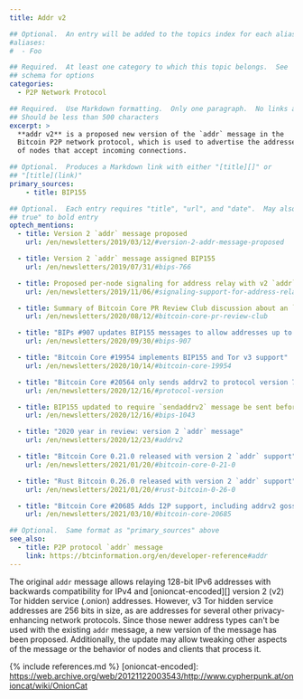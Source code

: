 ```yaml
---
title: Addr v2

## Optional.  An entry will be added to the topics index for each alias
#aliases:
#  - Foo

## Required.  At least one category to which this topic belongs.  See
## schema for options
categories:
  - P2P Network Protocol

## Required.  Use Markdown formatting.  Only one paragraph.  No links allowed.
## Should be less than 500 characters
excerpt: >
  **addr v2** is a proposed new version of the `addr` message in the
  Bitcoin P2P network protocol, which is used to advertise the addresses
  of nodes that accept incoming connections.

## Optional.  Produces a Markdown link with either "[title][]" or
## "[title](link)"
primary_sources:
    - title: BIP155

## Optional.  Each entry requires "title", "url", and "date".  May also use "feature:
## true" to bold entry
optech_mentions:
  - title: Version 2 `addr` message proposed
    url: /en/newsletters/2019/03/12/#version-2-addr-message-proposed

  - title: Version 2 `addr` message assigned BIP155
    url: /en/newsletters/2019/07/31/#bips-766

  - title: Proposed per-node signaling for address relay with v2 `addr` messages
    url: /en/newsletters/2019/11/06/#signaling-support-for-address-relay

  - title: Summary of Bitcoin Core PR Review Club discussion about an `addr` v2 PR
    url: /en/newsletters/2020/08/12/#bitcoin-core-pr-review-club

  - title: "BIPs #907 updates BIP155 messages to allow addresses up to 512 bytes"
    url: /en/newsletters/2020/09/30/#bips-907

  - title: "Bitcoin Core #19954 implements BIP155 and Tor v3 support"
    url: /en/newsletters/2020/10/14/#bitcoin-core-19954

  - title: "Bitcoin Core #20564 only sends addrv2 to protocol version 70016 peers"
    url: /en/newsletters/2020/12/16/#protocol-version

  - title: BIP155 updated to require `sendaddrv2` message be sent before `verack`
    url: /en/newsletters/2020/12/16/#bips-1043

  - title: "2020 year in review: version 2 `addr` message"
    url: /en/newsletters/2020/12/23/#addrv2

  - title: "Bitcoin Core 0.21.0 released with version 2 `addr` support"
    url: /en/newsletters/2021/01/20/#bitcoin-core-0-21-0

  - title: "Rust Bitcoin 0.26.0 released with version 2 `addr` support"
    url: /en/newsletters/2021/01/20/#rust-bitcoin-0-26-0

  - title: "Bitcoin Core #20685 Adds I2P support, including addrv2 gossiping"
    url: /en/newsletters/2021/03/10/#bitcoin-core-20685

## Optional.  Same format as "primary_sources" above
see_also:
  - title: P2P protocol `addr` message
    link: https://btcinformation.org/en/developer-reference#addr
---
```

The original `addr` message allows relaying 128-bit IPv6 addresses
with backwards compatibility for IPv4 and [onioncat-encoded][] version
2 (v2) Tor hidden service (.onion) addresses.  However, v3 Tor hidden
service addresses are 256 bits in size, as are addresses for several
other privacy-enhancing network protocols.  Since those newer address
types can't be used with the existing `addr` message, a new version of
the message has been proposed.  Additionally, the update may allow
tweaking other aspects of the message or the behavior of nodes and
clients that process it.

{% include references.md %}
[onioncat-encoded]: https://web.archive.org/web/20121122003543/http://www.cypherpunk.at/onioncat/wiki/OnionCat
